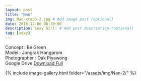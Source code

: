 ```yaml
---
layout: post
title: "Nan"
img: Nan-xtapo-2.jpg # Add image post (optional)
date: 2018-12-06 06:30:00
description: Sexy Girl! # Add post description (optional)
tag: [sexy]
---
```

Concept : Be Green  
Model : Jongrak Hongprom  
Photographer : Oak Piyawong  
Google Drive [Download Full](http://gestyy.com/e0BQO1)   


{% include image-gallery.html folder="/assets/img/Nan-2/" %}
